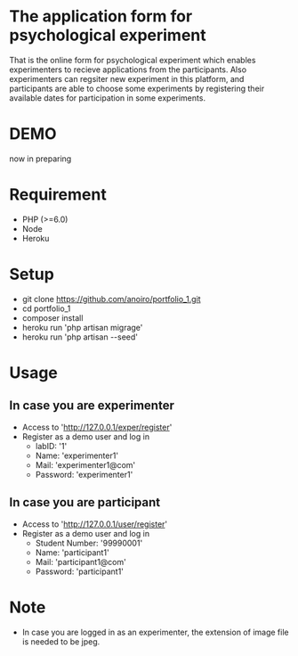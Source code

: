 # The application form for psychological experiment
That is the online form for psychological experiment which enables experimenters to recieve applications from the participants. Also experimenters can regsiter new experiment in this platform, and participants are able to choose some experiments by registering their available dates for participation in some experiments.

# DEMO
now in preparing

# Requirement

- PHP (>=6.0)
- Node
- Heroku

# Setup


- git clone https://github.com/anoiro/portfolio_1.git
- cd portfolio_1
- composer install
- heroku run 'php artisan migrage'
- heroku run 'php artisan --seed'

# Usage

## In case you are experimenter
- Access to 'http://127.0.0.1/exper/register'
- Register as a demo user and log in
    - labID: '1'
    - Name: 'experimenter1'
    - Mail: 'experimenter1@com'
    - Password: 'experimenter1'

## In case you are participant
- Access to 'http://127.0.0.1/user/register'
- Register as a demo user and log in
    - Student Number: '99990001'
    - Name: 'participant1'
    - Mail: 'participant1@com'
    - Password: 'participant1'

# Note
- In case you are logged in as an experimenter, the extension of image file is needed to be jpeg.
